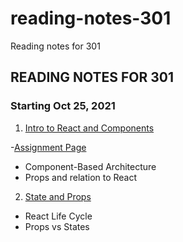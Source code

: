 # reading-notes-301
Reading notes for 301

## READING NOTES FOR 301
### Starting Oct 25, 2021

1. [Intro to React and Components](reading-01.md)

-[Assignment Page](https://canvas.instructure.com/courses/3610660/discussion_topics/12801141?module_item_id=54920520)
- Component-Based Architecture
- Props and relation to React

2. [State and Props](reading-02.md)
- React Life Cycle
- Props vs States
